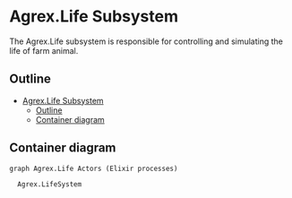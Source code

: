 # Agrex.Life Subsystem

The Agrex.Life subsystem is responsible for controlling and simulating the life of farm animal.

## Outline 

- [Agrex.Life Subsystem](#agrexlife-subsystem)
  - [Outline](#outline)
  - [Container diagram](#container-diagram)


## Container diagram

```mermaid
graph Agrex.Life Actors (Elixir processes)

  Agrex.LifeSystem



```